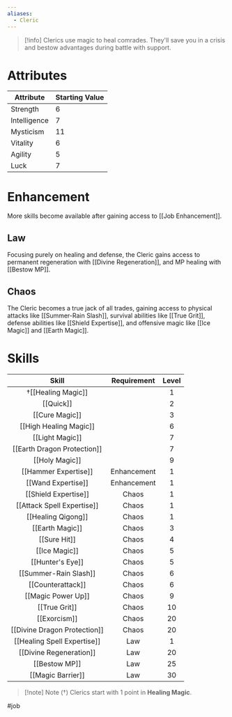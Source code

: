 ```yaml
---
aliases:
  - Cleric
---
```

 >[!info]
>Clerics use magic to heal comrades.
>They'll save you in a crisis and bestow
>advantages during battle with support.
# Attributes
| Attribute    | Starting Value |
| ------------ | -------------- |
| Strength     | 6              |
| Intelligence | 7              |
| Mysticism    | 11             |
| Vitality     | 6              |
| Agility      | 5              |
| Luck         | 7              |
# Enhancement
More skills become available after gaining access to [[Job Enhancement]].
## Law
Focusing purely on healing and defense, the Cleric gains access to permanent regeneration with [[Divine Regeneration]], and MP healing with [[Bestow MP]].
## Chaos
The Cleric becomes a true jack of all trades, gaining access to physical attacks like [[Summer-Rain Slash]], survival abilities like [[True Grit]], defense abilities like [[Shield Expertise]], and offensive magic like [[Ice Magic]] and [[Earth Magic]].
# Skills
|            Skill             | Requirement | Level |
|:----------------------------:|:-----------:|:-----:|
|      †[[Healing Magic]]       |             |   1   |
|          [[Quick]]           |             |   2   |
|        [[Cure Magic]]        |             |   3   |
|    [[High Healing Magic]]    |             |   6   |
|       [[Light Magic]]        |             |   7   |
| [[Earth Dragon Protection]]  |             |   7   |
|        [[Holy Magic]]        |             |   9   |
|     [[Hammer Expertise]]     | Enhancement |   1   |
|      [[Wand Expertise]]      | Enhancement |   1   |
|     [[Shield Expertise]]     |    Chaos    |   1   |
|  [[Attack Spell Expertise]]  |    Chaos    |   1   |
|      [[Healing Qigong]]      |    Chaos    |   1   |
|       [[Earth Magic]]        |    Chaos    |   3   |
|         [[Sure Hit]]         |    Chaos    |   4   |
|        [[Ice Magic]]         |    Chaos    |   5   |
|       [[Hunter's Eye]]       |    Chaos    |   5   |
|    [[Summer-Rain Slash]]     |    Chaos    |   6   |
|      [[Counterattack]]       |    Chaos    |   6   |
|      [[Magic Power Up]]      |    Chaos    |   9   |
|        [[True Grit]]         |    Chaos    |  10   |
|         [[Exorcism]]         |    Chaos    |  20   |
| [[Divine Dragon Protection]] |    Chaos    |  20   |
| [[Healing Spell Expertise]]  |     Law     |   1   |
|   [[Divine Regeneration]]    |     Law     |  20   |
|        [[Bestow MP]]         |     Law     |  25   |
|      [[Magic Barrier]]       |     Law     |  30   |

> [!note] Note (†)
> Clerics start with 1 point in **Healing Magic**.

#job